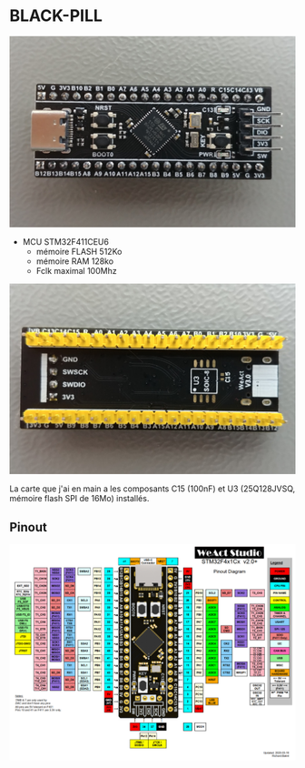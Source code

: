 # BLACK-PILL 

![black-pill](STM32F411CEU6_WeAct_Black_Pill_V3.0-2.jpeg)

* MCU  STM32F411CEU6
    * mémoire FLASH 512Ko
    * mémoire RAM 128ko 
    * Fclk maximal  100Mhz 

![dessous](STM32F411CEU6_WeAct_Black_Pill_V3.0-3.jpg) 

La carte que j'ai en main a les composants C15 (100nF) et U3 (25Q128JVSQ, mémoire flash SPI de 16Mo) installés.

## Pinout

![board pinout](STM32F4x1_PinoutDiagram_RichardBalint.png)


